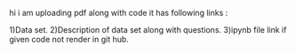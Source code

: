 hi 
i am uploading pdf along with code it has following links :

1)Data set. 
2)Description of data set along with questions.
3)ipynb file link if given code not render in git hub.

